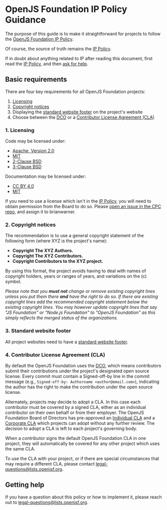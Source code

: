 # OpenJS Foundation IP Policy Guidance

The purpose of this guide is to make it straightforward for projects
to follow the [OpenJS Foundation IP Policy][IP Policy].

Of course, the source of truth remains the [IP Policy][].

If in doubt about anything related to IP after reading this document,
first read the [IP Policy][], and then [ask for help](#getting-help).

## Basic requirements

There are four key requirements for all OpenJS Foundation projects:

1. [Licensing](#1-licensing)
2. [Copyright notices](#2-copyright-notices)
3. Displaying the [standard website footer](#3-standard-website-footer) on the project's website
4. Choose between the [DCO][] or a [Contributor License Agreement (CLA)](#4-contributor-license-agreement-cla)

### 1. Licensing

Code may be licensed under:
  * [Apache, Version 2.0](http://www.apache.org/licenses/LICENSE-2.0)
  * [MIT](https://opensource.org/licenses/MIT)
  * [2-Clause BSD](https://opensource.org/licenses/BSD-2-Clause)
  * [3-Clause BSD](https://opensource.org/licenses/BSD-3-Clause)

Documentation may be licensed under:
  * [CC BY 4.0](http://creativecommons.org/licenses/by/4.0/)
  * [MIT](https://opensource.org/licenses/MIT)

If you need to use a license which isn't in the [IP Policy],
you will need to obtain permission from the Board to do so. Please [open an issue in the CPC repo](https://github.com/openjs-foundation/cross-project-council/issues), and assign it to brianwarner.

### 2. Copyright notices

The recommendation is to use a general copyright statement
of the following form (where XYZ is the project's name):

- **Copyright The XYZ Authors.**
- **Copyright The XYZ Contributors.**
- **Copyright Contributors to the XYZ project.**

By using this format, the project avoids having to deal with
names of copyright holders, years or ranges of years,
and variations on the (c) symbol.

_Please note that you **must not** change or remove existing copyright lines
unless you put them there **and** have the right to do so.
If there are existing copyright lines
add the recommended copyright statement below the existing copyright lines.
You may however update copyright lines that say
"JS Foundation" or "Node.js Foundation" to "OpenJS Foundation"
as this simply reflects the merged status of the organizations._

### 3. Standard website footer

All project websites need to have a [standard website footer][].

### 4. Contributor License Agreement (CLA)

By default the OpenJS Foundation uses the [DCO][], which means contributors
submit their contributions under the project's designated open source license.
Every commit must contain a Signed-off-by line in the commit message (e.g.,
`Signed-off-by: Authorname <author@email.com>`), indicating the author has the
right to make the contribution under the open source license.

Alternately, projects may decide to adopt a CLA. In this case each contributor
must be covered by a signed CLA, either as an individual contributor on their
own behalf or from their employer. The OpenJS Foundation Board of Directors has
pre-approved an [Individual CLA][ICLA] and a [Corporate CLA][CCLA] which
projects can adopt without any further review. The decision to adopt a CLA is
left to each project's governing body.

When a contributor signs the default OpenJS Foundation CLA in one project, they
will automatically be covered for any other project which uses the same CLA.

To use the CLA with your project, or if there are special circumstances that
may require a different CLA, please contact
[legal-questions@lists.openjsf.org](mailto:legal-questions@lists.openjsf.org).

## Getting help

If you have a question about this policy or how to implement it, please reach out to [legal-questions@lists.openjsf.org](mailto:legal-questions@lists.openjsf.org).

[IP Policy]: https://ip-policy.openjsf.org
[DCO]: https://developercertificate.org
[ICLA]: https://individual-cla.openjsf.org
[CCLA]: https://corporate-cla.openjsf.org
[standard website footer]: https://github.com/openjs-foundation/artwork#copyright-notices-for-project-website-footers
